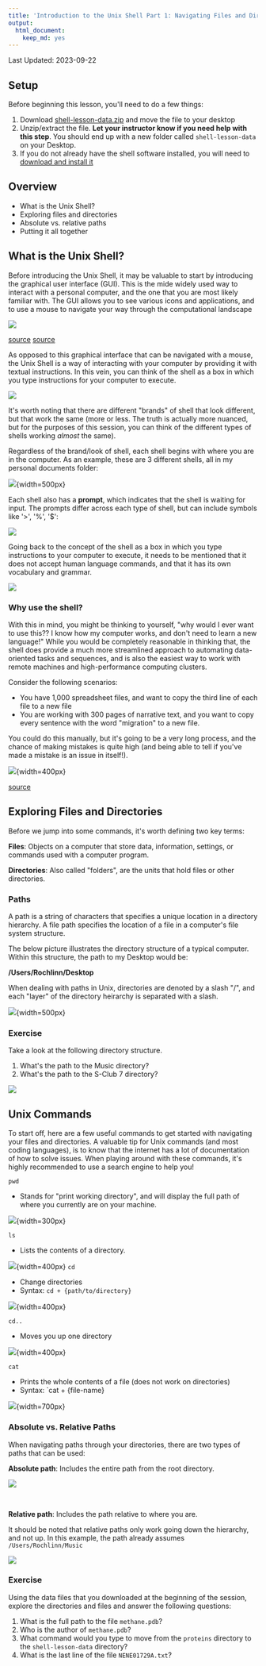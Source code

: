 ```yaml
---
title: 'Introduction to the Unix Shell Part 1: Navigating Files and Directories'
output:
  html_document:
    keep_md: yes
---
```




Last Updated: 2023-09-22

## Setup

Before beginning this lesson, you'll need to do a few things:

1) Download [shell-lesson-data.zip](https://swcarpentry.github.io/shell-novice/data/shell-lesson-data.zip) and move the file to your desktop
2) Unzip/extract the file.  **Let your instructor know if you need help with this step**.  You should end up with a new folder called `shell-lesson-data` on your Desktop.
3) If you do not already have the shell software installed, you will need to [download and install it](https://carpentries.github.io/workshop-template/install_instructions/#shell)


## Overview

* What is the Unix Shell?
* Exploring files and directories
* Absolute vs. relative paths
* Putting it all together


## What is the Unix Shell?

Before introducing the Unix Shell, it may be valuable to start by introducing the graphical user interface (GUI).  This is the mide widely used way to interact with a personal computer, and the one that you are most likely familiar with.  The GUI allows you to see various icons and applications, and to use a mouse to navigate your way through the computational landscape

![](assets/images/gui.png)


[source](https://learn.microsoft.com/en-us/windows/wsl/tutorials/gui-apps)
[source](https://support.apple.com/en-ca/guide/mac-help/mh35840/mac)



As opposed to this graphical interface that can be navigated with a mouse, the Unix Shell is a way of interacting with your computer by providing it with textual instructions.  In this vein, you can think of the shell as a box in which you type instructions for your computer to execute.

![](assets/images/instructions.png)


It's worth noting that there are different "brands" of shell that look different, but that work the same (more or less.  The truth is actually more nuanced, but for the purposes of this session, you can think of the different types of shells working *almost* the same).  

Regardless of the brand/look of shell, each shell begins with where you are in the computer. As an example, these are 3 different shells, all in my personal documents folder:

![](assets/images/terminal-brands.png){width=500px}


Each shell also has a **prompt**, which indicates that the shell is waiting for input.  The prompts differ across each type of shell, but can include symbols like '>', '%', '$':

![](terminal-prompts.png)

Going back to the concept of the shell as a box in which you type instructions to your computer to execute, it needs to be mentioned that it does not accept human language commands, and that it has its own vocabulary and grammar.  

![](assets/images/instructions2.png)




### Why use the shell?

With this in mind, you might be thinking to yourself, "why would I ever want to use this??  I know how my computer works, and don't need to learn a new language!"  While you would be completely reasonable in thinking that, the shell does provide a much more streamlined approach to automating data-oriented tasks and sequences, and is also the easiest way to work with remote machines and high-performance computing clusters.  

Consider the following scenarios:

* You have 1,000 spreadsheet files, and want to copy the third line of each file to a new file
* You are working with 300 pages of narrative text, and you want to copy every sentence with the word "migration" to a new file.

You could do this manually, but it's going to be a very long process, and the chance of making mistakes is quite high (and being able to tell if you've made a mistake is an issue in itself!).

![](assets/images/bad-time.jpg){width=400px}

[source](https://imgflip.com/i/6r02fx)


## Exploring Files and Directories

Before we jump into some commands, it's worth defining two key terms:

**Files**: Objects on a computer that store data, information, settings, or commands used with a computer program.

**Directories**: Also called "folders", are the units that hold files or other directories.


### Paths

A path is a string of characters that specifies a unique location in a directory hierarchy.  A file path specifies the location of a file in a computer's file system structure.

The below picture illustrates the directory structure of a typical computer.  Within this structure, the path to my Desktop would be:

**/Users/Rochlinn/Desktop**

When dealing with paths in Unix, directories are denoted by a slash "/", and each "layer" of the directory heirarchy is separated with a slash.  

![](assets/images/path1.png){width=500px}


### Exercise

Take a look at the following directory structure.

1) What's the path to the Music directory?
2) What's the path to the S-Club 7 directory?

![](assets/images/path2-exercise.png)

## Unix Commands

To start off, here are a few useful commands to get started with navigating your files and directories.  A valuable tip for Unix commands (and most coding languages), is to know that the internet has a lot of documentation of how to solve issues.  When playing around with these commands, it's highly recommended to use a search engine to help you! 

`pwd`

* Stands for "print working directory", and will display the full path of where you currently are on your machine.

![](assets/images/pwd.png){width=300px}


`ls`

* Lists the contents of a directory.

![](assets/images/ls.png){width=400px}
`cd`

* Change directories
* Syntax: `cd + {path/to/directory}`

![](assets/images/cd.png){width=400px}

`cd..`

* Moves you up one directory

![](assets/images/cd2.png){width=400px}

`cat`

* Prints the whole contents of a file (does not work on directories)
* Syntax: `cat + {file-name}

![](assets/images/cat.png){width=700px}


### Absolute vs. Relative Paths

When navigating paths through your directories, there are two types of paths that can be used:

**Absolute path**: Includes the entire path from the root directory.

![](assets/images/absolute-path.png)

<br>

**Relative path**: Includes the path relative to where you are.

It should be noted that relative paths only work going down the hierarchy, and not up.  In this example, the path already assumes `/Users/Rochlinn/Music`

![](assets/images/relative-path.png)


### Exercise

Using the data files that you downloaded at the beginning of the session, explore the directories and files and answer the following questions:

1) What is the full path to the file `methane.pdb`?
2) Who is the author of `methane.pdb`?
3) What command would you type to move from the `proteins` directory to the `shell-lesson-data` directory?
4) What is the last line of the file `NENE01729A.txt`?








